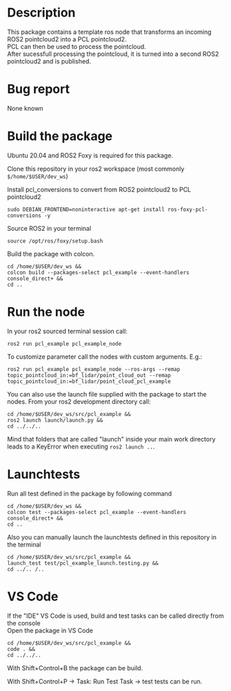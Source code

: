 # Description
This package contains a template ros node that transforms an incoming ROS2 pointcloud2 into a PCL pointcloud2.      
PCL can then be used to process the pointcloud.    
After sucessfull processing the pointcloud, it is turned into a second ROS2 pointcloud2 and is published.       
    
# Bug report
None known

# Build the package      
Ubuntu 20.04 and ROS2 Foxy is required for this package.      


Clone this repository in your ros2 workspace (most commonly `$/home/$USER/dev_ws`)     
  
    
Install pcl_conversions to convert from ROS2 pointcloud2 to PCL pointcloud2    

```
sudo DEBIAN_FRONTEND=noninteractive apt-get install ros-foxy-pcl-conversions -y
```
   

Source ROS2 in your terminal   

```
source /opt/ros/foxy/setup.bash
```

Build the package with colcon.
```
cd /home/$USER/dev_ws && 
colcon build --packages-select pcl_example --event-handlers console_direct+ &&
cd ..
```

# Run the node 

In your ros2 sourced terminal session call:    
    
``` 
ros2 run pcl_example pcl_example_node 
``` 
    
To customize parameter call the nodes with custom arguments. E.g.:  

``` 
ros2 run pcl_example pcl_example_node --ros-args --remap topic_pointcloud_in:=bf_lidar/point_cloud_out --remap topic_pointcloud_in:=bf_lidar/point_cloud_pcl_example
```  

You can also use the launch file supplied with the package to start the nodes. 
From your ros2 development directory call:    

```  
cd /home/$USER/dev_ws/src/pcl_example &&   
ros2 launch launch/launch.py && 
cd ../../..
```  

Mind that folders that are called "launch" inside your main
work directory leads to a KeyError when executing `ros2 launch ..`.     
     
# Launchtests

Run all test defined in the package by following command 
 
```
cd /home/$USER/dev_ws && 
colcon test --packages-select pcl_example --event-handlers console_direct+ &&
cd ..
```     

Also you can manually launch the launchtests defined in this repository in the terminal     
    
```  
cd /home/$USER/dev_ws/src/pcl_example && 
launch_test test/pcl_example_launch.testing.py && 
cd ../.. /..
```  
   
# VS Code
If the "IDE" VS Code is used, build and test tasks can be called directly from the console    
Open the package in VS Code 
```
cd /home/$USER/dev_ws/src/pcl_example &&
code . &&
cd ../../.. 
```
With Shift+Control+B the package can be build.    
 
With Shift+Control+P -> Task: Run Test Task -> test  tests can be run.       

